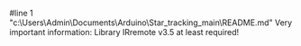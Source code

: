 #line 1 "c:\\Users\\Admin\\Documents\\Arduino\\Star_tracking_main\\README.md"
Very important information: 
Library IRremote v3.5 at least required!